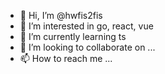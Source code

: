 - 👋 Hi, I’m @hwfis2fis
- 👀 I’m interested in go, react, vue
- 🌱 I’m currently learning ts
- 💞️ I’m looking to collaborate on ...
- 📫 How to reach me ...

<!---
hwfis2fis/hwfis2fis is a ✨ special ✨ repository because its `README.md` (this file) appears on your GitHub profile.
You can click the Preview link to take a look at your changes.
--->

